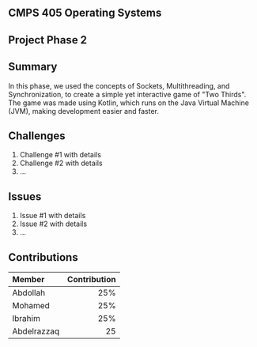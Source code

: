 ## CMPS 405 Operating Systems
## Project Phase 2

## Summary
In this phase, we used the concepts of Sockets, Multithreading, and Synchronization, to create a simple yet interactive game of "Two Thirds".
The game was made using Kotlin, which runs on the Java Virtual Machine (JVM), making development easier and faster.

## Challenges
1. Challenge #1 with details
2. Challenge #2 with details
3. ...

## Issues
1. Issue #1 with details
2. Issue #2 with details
3. ...


## Contributions
| Member | Contribution |
| :----- | ---------: |
| Abdollah | 25% |
| Mohamed | 25% |
| Ibrahim | 25% |
| Abdelrazzaq | 25 |

